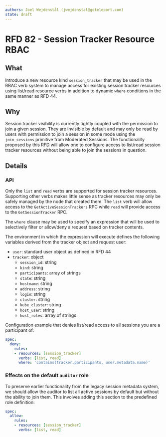 ```yaml
---
authors: Joel Wejdenstål (jwejdenstal@goteleport.com)
state: draft
---
```


# RFD 82 - Session Tracker Resource RBAC

## What

Introduce a new resource kind `session_tracker` that may be used in the RBAC verb system
to manage access for existing session tracker resources using list/read resource verbs in addition
to dynamic `where` conditions in the same manner as RFD 44.

## Why

Session tracker visibility is currently tightly coupled with the permission to join a given session.
They are invisible by default and may only be read by users with permission to join a session in some mode
using the `join_sessions` primitive from Moderated Sessions. The functionality proposed by this RFD will allow
one to configure access to list/read session tracker resources without being able to join the sessions in question.

## Details

### API

Only the `list` and `read` verbs are supported for session tracker resources. Supporting other verbs makes little
sense as tracker resources may only be safely managed by the node that created them. The `list` verb will allow access
to the `GetActiveSessionTrackers` RPC while `read` will provide access to the `GetSessionTracker` RPC.

The `where` clause may be used to specify an expression that will be used to selectively filter or allow/deny a request
based on tracker contents.

The environment in which the expression will execute defines the following variables derived from the tracker object and request user:
- `user`: standard user object as defined in RFD 44
- `tracker`: object
  - `session_id`: string
  - `kind`: string
  - `participants`: array of strings
  - `state`: string
  - `hostname`: string
  - `address`: string
  - `login`: string
  - `cluster`: string
  - `kube_cluster`: string
  - `host_user`: string
  - `host_roles`: array of strings

Configuration example that denies list/read access to all sessions you are a participant of:

```yaml
spec:
  deny:
    rules:
    - resources: [session_tracker]
      verbs: [list, read]
      where: 'contains(tracker.participants, user.metadata.name)'
```

### Effects on the default `auditor` role

To preserve earlier functionality from the legacy session metadata system, we should allow the auditor to list all active sessions by default but without the ability to join them. This involves adding this section to the predefined role definition:

```yaml
spec:
  allow:
    rules:
    - resources: [session_tracker]
      verbs: [list, read]
```

